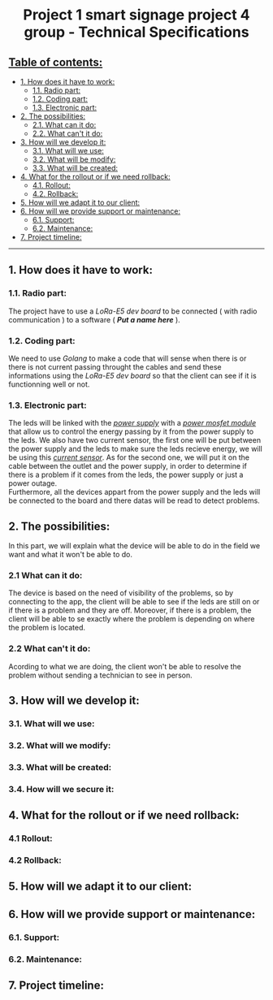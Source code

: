 <h1 style="text-align: center">Project 1 smart signage project 4 group - Technical Specifications</h1>

<h2 style="text-decoration: underline">Table of contents:</h2>

- [1. How does it have to work:](#1-how-does-it-have-to-work)
  - [1.1. Radio part:](#11-radio-part)
  - [1.2. Coding part:](#12-coding-part)
  - [1.3. Electronic part:](#13-electronic-part)
- [2. The possibilities:](#2-the-possibilities)
  - [2.1. What can it do:](#21-what-can-it-do)
  - [2.2. What can't it do:](#22-what-cant-it-do)
- [3. How will we develop it:](#3-how-will-we-develop-it)
  - [3.1. What will we use:](#31-what-will-we-use)
  - [3.2. What will be modify:](#32-what-will-we-modify)
  - [3.3. What will be created:](#33-what-will-be-created)
- [4. What for the rollout or if we need rollback:](#4-what-for-the-rollout-or-if-we-need-rollback)
  - [4.1. Rollout:](#41-rollout)
  - [4.2. Rollback:](#42-rollback)
- [5. How will we adapt it to our client:](#5-how-will-we-adapt-it-to-our-client)
- [6. How will we provide support or maintenance:](#6-how-will-we-provide-support-or-maintenance)
  - [6.1. Support:](#61-support)
  - [6.2. Maintenance:](#62-maintenance)
- [7. Project timeline:](#7-project-timeline)
  
--- 
## 1. How does it have to work:



### 1.1. Radio part:

The project have to use a *LoRa-E5 dev board* to be connected ( with radio communication ) to a software ( ***Put a name here*** ).

### 1.2. Coding part:

We need to use *Golang* to make a code that will sense when there is or there is not current passing throught the cables and send these informations using the *LoRa-E5 dev board* so that the client can see if it is functionning well or not.

### 1.3. Electronic part:

The leds will be linked with the [*power supply*](https://glpower.eu/en/product/gpv-18/) with a [*power mosfet module*](https://www.robotics.org.za/XY-MOS) that allow us to control the energy passing by it from the power supply to the leds. We also have two current sensor, the first one will be put between the power supply and the leds to make sure the leds recieve energy, we will be using this [*current sensor*](https://www.elecrow.com/acs712-current-sensor-30a-p-710.html). As for the second one, we will put it on the cable between the outlet and the power supply, in order to determine if there is a problem if it comes from the leds, the power supply or just a power outage.
<br>Furthermore, all the devices appart from the power supply and the leds will be connected to the board and there datas will be read to detect problems. 

## 2. The possibilities:

In this part, we will explain what the device will be able to do in the field we want and what it won't be able to do.

### 2.1 What can it do:

The device is based on the need of visibility of the problems, so by connecting to the app, the client will be able to see if the leds are still on or if there is a problem and they are off. Moreover, if there is a problem, the client will be able to se exactly where the problem is depending on where the problem is located.

### 2.2 What can't it do:

Acording to what we are doing, the client won't be able to resolve the problem without sending a technician to see in person.

## 3. How will we develop it:

### 3.1. What will we use:

### 3.2. What will we modify:

### 3.3. What will be created:

### 3.4. How will we secure it:

## 4. What for the rollout or if we need rollback:

### 4.1 Rollout:

### 4.2 Rollback:

## 5. How will we adapt it to our client:

## 6. How will we provide support or maintenance:

### 6.1. Support:

### 6.2. Maintenance:

## 7. Project timeline:
